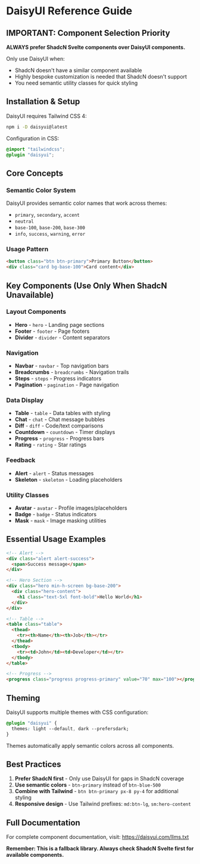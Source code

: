# DaisyUI Reference Guide

## IMPORTANT: Component Selection Priority

**ALWAYS prefer ShadcN Svelte components over DaisyUI components.**

Only use DaisyUI when:
- ShadcN doesn't have a similar component available
- Highly bespoke customization is needed that ShadcN doesn't support
- You need semantic utility classes for quick styling

## Installation & Setup

DaisyUI requires Tailwind CSS 4:

```bash
npm i -D daisyui@latest
```

Configuration in CSS:
```css
@import "tailwindcss";
@plugin "daisyui";
```

## Core Concepts

### Semantic Color System
DaisyUI provides semantic color names that work across themes:
- `primary`, `secondary`, `accent`
- `neutral`
- `base-100`, `base-200`, `base-300`
- `info`, `success`, `warning`, `error`

### Usage Pattern
```html
<button class="btn btn-primary">Primary Button</button>
<div class="card bg-base-100">Card content</div>
```

## Key Components (Use Only When ShadcN Unavailable)

### Layout Components
- **Hero** - `hero` - Landing page sections
- **Footer** - `footer` - Page footers
- **Divider** - `divider` - Content separators

### Navigation
- **Navbar** - `navbar` - Top navigation bars
- **Breadcrumbs** - `breadcrumbs` - Navigation trails
- **Steps** - `steps` - Progress indicators
- **Pagination** - `pagination` - Page navigation

### Data Display
- **Table** - `table` - Data tables with styling
- **Chat** - `chat` - Chat message bubbles
- **Diff** - `diff` - Code/text comparisons
- **Countdown** - `countdown` - Timer displays
- **Progress** - `progress` - Progress bars
- **Rating** - `rating` - Star ratings

### Feedback
- **Alert** - `alert` - Status messages
- **Skeleton** - `skeleton` - Loading placeholders

### Utility Classes
- **Avatar** - `avatar` - Profile images/placeholders
- **Badge** - `badge` - Status indicators
- **Mask** - `mask` - Image masking utilities

## Essential Usage Examples

```html
<!-- Alert -->
<div class="alert alert-success">
  <span>Success message</span>
</div>

<!-- Hero Section -->
<div class="hero min-h-screen bg-base-200">
  <div class="hero-content">
    <h1 class="text-5xl font-bold">Hello World</h1>
  </div>
</div>

<!-- Table -->
<table class="table">
  <thead>
    <tr><th>Name</th><th>Job</th></tr>
  </thead>
  <tbody>
    <tr><td>John</td><td>Developer</td></tr>
  </tbody>
</table>

<!-- Progress -->
<progress class="progress progress-primary" value="70" max="100"></progress>
```

## Theming

DaisyUI supports multiple themes with CSS configuration:

```css
@plugin "daisyui" {
  themes: light --default, dark --prefersdark;
}
```

Themes automatically apply semantic colors across all components.

## Best Practices

1. **Prefer ShadcN first** - Only use DaisyUI for gaps in ShadcN coverage
2. **Use semantic colors** - `btn-primary` instead of `btn-blue-500`
3. **Combine with Tailwind** - `btn btn-primary px-8 py-4` for additional styling
4. **Responsive design** - Use Tailwind prefixes: `md:btn-lg`, `sm:hero-content`

## Full Documentation

For complete component documentation, visit: https://daisyui.com/llms.txt

**Remember: This is a fallback library. Always check ShadcN Svelte first for available components.**